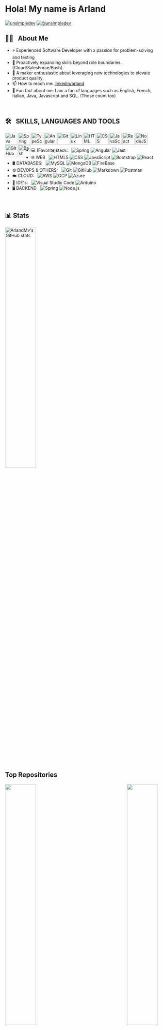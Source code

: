<!--make new custom profile with 
   https://youtu.be/mJza8XtuTNU?si=pmyVm6jj4dD8DZ4n
   or 
   https://youtu.be/9A8sQZDRn5o?si=bz78Ic0Q6JL-BFhv--> 
<!--ABOUT ME - NEEDS TO BE BETTER
* animate greeting - https://youtu.be/eHaXw8Bd_ms?si=ulEryG1x24TGK9Cz
--> 
<h1>Hola! My name is Arland</h1> 
<a href="https://linkedin.com/in/arlandmv" target="blank"><img align="center" src="https://img.shields.io/badge/LinkedIn-0077B5?style=for-the-badge&logo=linkedin&logoColor=white" alt="unsimpledev"/></a>
<a href = "mailto:arlandmichelenav@gmail.com" target="blank"><img align="center" src="https://img.shields.io/badge/Gmail-D14836?style=for-the-badge&logo=gmail&logoColor=white" alt="@unsimpledev"  /></a>

## 👩‍💻 &nbsp; About Me
 
- ⚡ Experienced Software Developer with a passion for problem-solving and testing
- 🌱 Proactively expanding skills beyond role boundaries. (Cloud/SalesForce/Bash).
- 🔭 A maker enthusiastic about leveraging new technologies to elevate product quality.
- 📫 How to reach me: [linkedin/arland](https://www.linkedin.com/in/arland-michelena/) <!--[here](miproyects.io)-->
- 🤔 Fun fact about me: I am a fan of languages such as English, French, Italian, Java, Javascript and SQL. (Those count too) 

<!--SKILLS - NEEDS TO BE BETTER--> 
<!--a href="https://www.oracle.com/java/" target="_blank" rel="noreferrer"><img src="https://raw.githubusercontent.com/danielcranney/readme-generator/main/public/icons/skills/java-colored.svg" width="36" height="36" alt="Java" /></a
-->
<!--p align="center">
  // no springboot svg 
  // markup [![My Skills](https://skillicons.dev/icons?i=java,javascript,angular&theme=light)](https://skillicons.dev)
  <a href="#">
    <img src="https://skillicons.dev/icons?i=java,javascript,springboot,angular&theme=light" />
  </a>
<a href="#">
  <img src="https://skillicons.dev/icons?i=java,scss,css,html,js,firebase,git,github,postman,vscode,bash,linux&theme=light&perline=12" />
</a>
</p-->

<br />

## 🛠 &nbsp; SKILLS, LANGUAGES AND TOOLS
<img align="left" alt="Java" width="40px" src="https://cdn.jsdelivr.net/gh/devicons/devicon/icons/java/java-original.svg"/>
<img align="left" alt="Spring" width="40px" src="https://cdn.jsdelivr.net/gh/devicons/devicon/icons/spring/spring-original.svg" />
<img align="left" alt="TypeScript" width="40px" src="https://cdn.jsdelivr.net/gh/devicons/devicon/icons/typescript/typescript-plain.svg" />
<img align="left" alt="Angular" width="40px" src="https://cdn.jsdelivr.net/gh/devicons/devicon/icons/angularjs/angularjs-plain.svg" />
<img align="left" alt="Git" width="40px" src="https://cdn.jsdelivr.net/gh/devicons/devicon/icons/git/git-original.svg" />
<img align="left" alt="Linux" width="40px" src="https://cdn.jsdelivr.net/gh/devicons/devicon/icons/linux/linux-original.svg" />
<img align="left" alt="HTML" width="40px" src="https://cdn.jsdelivr.net/gh/devicons/devicon/icons/html5/html5-plain.svg" />
<img align="left" alt="CSS" width="40px" src="https://cdn.jsdelivr.net/gh/devicons/devicon/icons/css3/css3-plain.svg" />
<img align="left" alt="JavaScript" width="40px" src="https://cdn.jsdelivr.net/gh/devicons/devicon/icons/javascript/javascript-plain.svg" />
<img align="left" alt="React" width="40px" src="https://cdn.jsdelivr.net/gh/devicons/devicon/icons/react/react-original.svg" />
<img align="left" alt="NodeJS" width="40px" src="https://cdn.jsdelivr.net/gh/devicons/devicon/icons/nodejs/nodejs-original.svg" />
<img align="left" alt="GitHub" width="40px" src="https://cdn.jsdelivr.net/gh/devicons/devicon/icons/github/github-original.svg" />
<img align="left" alt="Bash" width="40px" src="https://cdn.jsdelivr.net/gh/devicons/devicon/icons/bash/bash-original.svg" />

<br /><br />

- 💻 (Favorite)stack: &nbsp;
  ![Spring](https://img.shields.io/badge/-Spring-333333?style=flat&logo=spring)
  ![Angular](https://img.shields.io/badge/-Angular-333333?style=flat&logo=Angular)
  ![Jest](https://img.shields.io/badge/-Jest-333333?style=flat&logo=Jest)
- 🌐 WEB &nbsp;
  ![HTML5](https://img.shields.io/badge/-HTML5-333333?style=flat&logo=HTML5)
  ![CSS](https://img.shields.io/badge/-CSS-333333?style=flat&logo=CSS3&logoColor=1572B6)
  ![JavaScript](https://img.shields.io/badge/-JavaScript-333333?style=flat&logo=javascript)
  ![Bootstrap](https://img.shields.io/badge/-Bootstrap-333333?style=flat&logo=bootstrap&logoColor=563D7C)
  ![React](https://img.shields.io/badge/-React-333333?style=flat&logo=react)
- 🛢 DATABASES: &nbsp;
  ![MySQL](https://img.shields.io/badge/-MySQL-333333?style=flat&logo=mysql)
  ![MongoDB](https://img.shields.io/badge/-MongoDB-333333?style=flat&logo=mongodb)
  ![FireBase](https://img.shields.io/badge/-FireBase-333333?style=flat&logo=FireBase)
- ⚙️ DEVOPS & OTHERS: &nbsp;
  ![Git](https://img.shields.io/badge/-Git-333333?style=flat&logo=git)
  ![GitHub](https://img.shields.io/badge/-GitHub-333333?style=flat&logo=github)
  ![Markdown](https://img.shields.io/badge/-Markdown-333333?style=flat&logo=markdown)
  ![Postman](https://img.shields.io/badge/-Postman-333333?style=flat&logo=postman)
- ☁️ CLOUD: &nbsp;
  ![AWS](https://img.shields.io/badge/-AWS-333333?style=flat&logo=aws)
  ![GCP](https://img.shields.io/badge/-GCP-333333?style=flat&logo=gcp)
  ![Azure](https://img.shields.io/badge/-Azure-333333?style=flat&logo=azure)
- 🔧 IDE's: &nbsp;
  ![Visual Studio Code](https://img.shields.io/badge/-Visual%20Studio%20Code-333333?style=flat&logo=visual-studio-code&logoColor=007ACC)
  ![Arduino](https://img.shields.io/badge/-Arduino-333333?style=flat&logo=arduino)
- 🖥 BACKEND &nbsp;
  ![Spring](https://img.shields.io/badge/-Spring-333333?style=flat&logo=Spring)
  ![Node.js](https://img.shields.io/badge/-Node.js-333333?style=flat&logo=node.js)

<br />

## 📊 Stats
<a align="left" href="http://www.github.com/ArlandMv"><img width="45%" src="https://github-readme-stats.vercel.app/api?username=ArlandMv&show_icons=true&hide=&count_private=true&title_color=0891b2&text_color=ffffff&icon_color=0891b2&bg_color=1c1917&hide_border=true&show_icons=true" alt="ArlandMv's GitHub stats" /></a>

<!--p width="100%" align="center">
  <a align="left" href="http://www.github.com/ArlandMv"><img src="https://github-readme-activity-graph.cyclic.app/graph?username=ArlandMv&bg_color=1c1917&color=ffffff&line=0891b2&point=ffffff&area_color=1c1917&area=true&hide_border=true&custom_title=GitHub%20Commits%20Graph" alt="GitHub Commits Graph" /></a>
  <a align="left" href="http://www.github.com/ArlandMv"><img width="45%" src="https://github-readme-stats.vercel.app/api?username=ArlandMv&show_icons=true&hide=&count_private=true&title_color=0891b2&text_color=ffffff&icon_color=0891b2&bg_color=1c1917&hide_border=true&show_icons=true" alt="ArlandMv's GitHub stats" /></a>
  <a align="right" href="https://github.com/ArlandMv" align="left"><img src="https://github-readme-stats.vercel.app/api/top-langs/?username=ArlandMv&langs_count=10&title_color=0891b2&text_color=ffffff&icon_color=0891b2&bg_color=1c1917&hide_border=true&locale=en&custom_title=Top%20%Languages" alt="Top Languages" /></a>
</p-->


<b>Top Repositories</b>
---
<div width="100%" align="center">
  <a href="https://github.com/ArlandMv/ProductApp-Sb3-SqlAzure-JUnit5-Java17-Sonarqube" align="left">
    <img align="left" width="45%" src="https://github-readme-stats.vercel.app/api/pin/?username=ArlandMv&repo=ProductApp-Sb3-SqlAzure-JUnit5-Java17-Sonarqube&title_color=0891b2&text_color=ffffff&icon_color=0891b2&bg_color=1c1917&hide_border=true&locale=en" />
  </a>
  <a href="https://github.com/ArlandMv/SmartSchedulerDemo-Sb3-TimefoldAI" align="right">
    <img align="right" width="45%" src="https://github-readme-stats.vercel.app/api/pin/?username=ArlandMv&repo=SmartSchedulerDemo-Sb3-TimefoldAI&title_color=0891b2&text_color=ffffff&icon_color=0891b2&bg_color=1c1917&hide_border=true&locale=en" />
  </a>
</div>

<br /><br /><br /><br /><br /><br /><br />

<div width="100%" align="center">
  <a href="https://github.com/ArlandMv/3it-Java-Angular-FullstackWeb-PruebaTecnica" align="center">
    <img align="left" width="45%" src="https://github-readme-stats.vercel.app/api/pin/?username=ArlandMv&repo=3it-Java-Angular-FullstackWeb-PruebaTecnica&title_color=0891b2&text_color=ffffff&icon_color=0891b2&bg_color=1c1917&hide_border=true&locale=en" />
  </a>
</div>

<br /><br /><br /><br /><br /><br /><br />

<!-- 
<img src="https://raw.githubusercontent.com/AVS1508/AVS1508/master/assets/Aditya%20Vikram%20Singh%20Banner.png">
<a href="https://github.com/AVS1508">
  <img height="180em" src="https://github-readme-stats.vercel.app/api?username=AVS1508&theme=buefy&show_icons=true" />
  <img height="180em" src="https://github-readme-stats.vercel.app/api/top-langs/?username=AVS1508&theme=buefy&layout=compact" />
</a>-->

<br/>

<!--
<h3> 🤝🏻 &nbsp;Connect with Me </h3>

<p align="center">
<a href="https://www.adityavsingh.com/"><img alt="Website" src="https://img.shields.io/badge/Website-www.adityavsingh.com-blue?style=flat-square&logo=google-chrome"></a>
<a href="https://www.linkedin.com/in/AVS1508/"><img alt="LinkedIn" src="https://img.shields.io/badge/LinkedIn-Aditya%20Vikram%20Singh-blue?style=flat-square&logo=linkedin"></a>
<a href="https://www.instagram.com/adityavs_/"><img alt="Instagram" src="https://img.shields.io/badge/Instagram-adityavs__-blue?style=flat-square&logo=instagram"></a>
<a href="mailto:avsingh@umass.edu"><img alt="Email" src="https://img.shields.io/badge/Email-avsingh@umass.edu-blue?style=flat-square&logo=gmail"></a>
</p>
-->

<!--p align="right"> <a href="https://www.github.com/ArlandMv" target="_blank" rel="noreferrer"> <picture> <source media="(prefers-color-scheme: dark)" srcset="https://raw.githubusercontent.com/danielcranney/readme-generator/main/public/icons/socials/github-dark.svg" /> <source media="(prefers-color-scheme: light)" srcset="https://raw.githubusercontent.com/danielcranney/readme-generator/main/public/icons/socials/github.svg" /> <img src="https://raw.githubusercontent.com/danielcranney/readme-generator/main/public/icons/socials/github.svg" width="32" height="32" /> </picture> </a> <a href="https://www.linkedin.com/in/arland-michelena" target="_blank" rel="noreferrer"> <picture> <source media="(prefers-color-scheme: dark)" srcset="https://raw.githubusercontent.com/danielcranney/readme-generator/main/public/icons/socials/linkedin-dark.svg" /> <source media="(prefers-color-scheme: light)" srcset="https://raw.githubusercontent.com/danielcranney/readme-generator/main/public/icons/socials/linkedin.svg" /> <img src="https://raw.githubusercontent.com/danielcranney/readme-generator/main/public/icons/socials/linkedin.svg" width="32" height="32" /> </picture> </a> <a href="https://www.polywork.com/Arland_Michelena" target="_blank" rel="noreferrer"> <picture> <source media="(prefers-color-scheme: dark)" srcset="undefined" /> <source media="(prefers-color-scheme: light)" srcset="https://raw.githubusercontent.com/danielcranney/readme-generator/main/public/icons/socials/polywork.svg" /> <img src="https://raw.githubusercontent.com/danielcranney/readme-generator/main/public/icons/socials/polywork.svg" width="32" height="32" /> </picture> </a></p-->



<!--details>
 <summary><h3>👨‍💻 More about my Journey</h3></summary>
   I started my coding journey as a naive computer science ...

[website]: https://agencia-web.netlify.app

<!--
ADD ICONS   https://gist.github.com/rxaviers/7360908

CHECK OTHERS   https://github.com/durgeshsamariya/awesome-github-profile-readme-templates/tree/master/templates

-->


